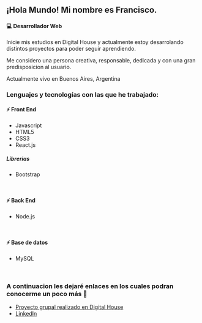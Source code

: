 ## ¡Hola Mundo! Mi nombre es Francisco.
#### :computer: Desarrollador Web

Inicie mis estudios en Digital House y actualmente estoy desarrolando distintos proyectos para poder seguir aprendiendo.

Me considero una persona creativa, responsable, dedicada y con una gran predisposicion al usuario.

Actualmente vivo en Buenos Aires, Argentina


### Lenguajes y tecnologías con las que he trabajado:       

#### ⚡ Front End

- Javascript  
- HTML5
- CSS3
- React.js

##### Librerias
- Bootstrap
<br/>

#### ⚡ Back End
- Node.js
<br/>

#### ⚡ Base de datos
- MySQL
<br/>

### A continuacion les dejaré enlaces en los cuales podran conocerme un poco más :slightly_smiling_face:

- [Proyecto grupal realizado en Digital House](https://dead-fellas.herokuapp.com/)
- [LinkedIn](https://www.linkedin.com/in/francisco-nicolas-guido-762aab199/)

<!--
**FranciscoGuido-99/FranciscoGuido-99** is a ✨ _special_ ✨ repository because its `README.md` (this file) appears on your GitHub profile.

Here are some ideas to get you started:

- 🔭 I’m currently working on ...
- 🌱 I’m currently learning ...
- 👯 I’m looking to collaborate on ...
- 🤔 I’m looking for help with ...
- 💬 Ask me about ...
- 📫 How to reach me: ...
- 😄 Pronouns: ...
- ⚡ Fun fact: ...
-->
